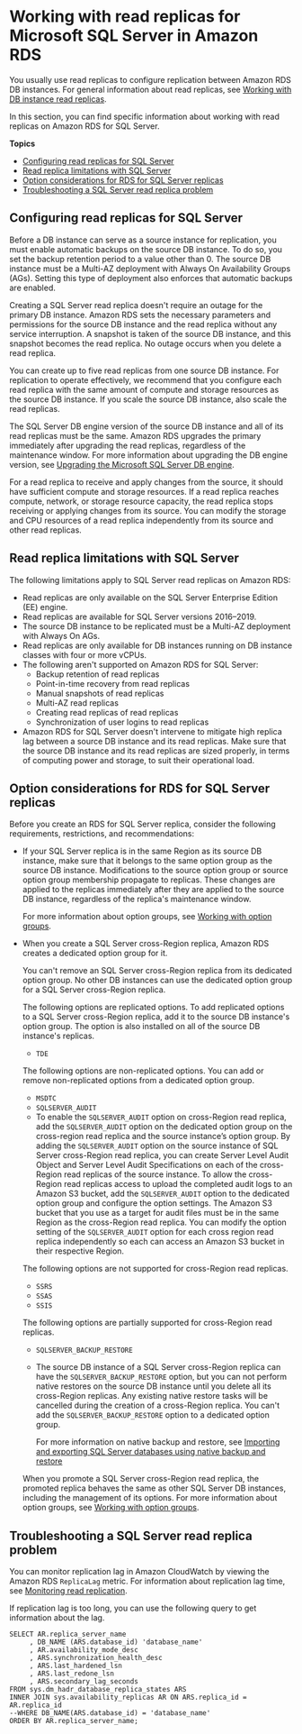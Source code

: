 # Working with read replicas for Microsoft SQL Server in Amazon RDS<a name="SQLServer.ReadReplicas"></a>

You usually use read replicas to configure replication between Amazon RDS DB instances\. For general information about read replicas, see [Working with DB instance read replicas](USER_ReadRepl.md)\. 

In this section, you can find specific information about working with read replicas on Amazon RDS for SQL Server\.

**Topics**
+ [Configuring read replicas for SQL Server](#SQLServer.ReadReplicas.Configuration)
+ [Read replica limitations with SQL Server](#SQLServer.ReadReplicas.Limitations)
+ [Option considerations for RDS for SQL Server replicas](#SQLServer.ReadReplicas.limitations.options)
+ [Troubleshooting a SQL Server read replica problem](#SQLServer.ReadReplicas.Troubleshooting)

## Configuring read replicas for SQL Server<a name="SQLServer.ReadReplicas.Configuration"></a>

Before a DB instance can serve as a source instance for replication, you must enable automatic backups on the source DB instance\. To do so, you set the backup retention period to a value other than 0\. The source DB instance must be a Multi\-AZ deployment with Always On Availability Groups \(AGs\)\. Setting this type of deployment also enforces that automatic backups are enabled\.

Creating a SQL Server read replica doesn't require an outage for the primary DB instance\. Amazon RDS sets the necessary parameters and permissions for the source DB instance and the read replica without any service interruption\. A snapshot is taken of the source DB instance, and this snapshot becomes the read replica\. No outage occurs when you delete a read replica\. 

You can create up to five read replicas from one source DB instance\. For replication to operate effectively, we recommend that you configure each read replica with the same amount of compute and storage resources as the source DB instance\. If you scale the source DB instance, also scale the read replicas\.

The SQL Server DB engine version of the source DB instance and all of its read replicas must be the same\. Amazon RDS upgrades the primary immediately after upgrading the read replicas, regardless of the maintenance window\. For more information about upgrading the DB engine version, see [Upgrading the Microsoft SQL Server DB engine](USER_UpgradeDBInstance.SQLServer.md)\.

For a read replica to receive and apply changes from the source, it should have sufficient compute and storage resources\. If a read replica reaches compute, network, or storage resource capacity, the read replica stops receiving or applying changes from its source\. You can modify the storage and CPU resources of a read replica independently from its source and other read replicas\. 

## Read replica limitations with SQL Server<a name="SQLServer.ReadReplicas.Limitations"></a>

The following limitations apply to SQL Server read replicas on Amazon RDS:
+ Read replicas are only available on the SQL Server Enterprise Edition \(EE\) engine\.
+ Read replicas are available for SQL Server versions 2016–2019\.
+ The source DB instance to be replicated must be a Multi\-AZ deployment with Always On AGs\.
+ Read replicas are only available for DB instances running on DB instance classes with four or more vCPUs\.
+ The following aren't supported on Amazon RDS for SQL Server:
  + Backup retention of read replicas
  + Point\-in\-time recovery from read replicas
  + Manual snapshots of read replicas
  + Multi\-AZ read replicas
  + Creating read replicas of read replicas
  + Synchronization of user logins to read replicas
+ Amazon RDS for SQL Server doesn't intervene to mitigate high replica lag between a source DB instance and its read replicas\. Make sure that the source DB instance and its read replicas are sized properly, in terms of computing power and storage, to suit their operational load\.

## Option considerations for RDS for SQL Server replicas<a name="SQLServer.ReadReplicas.limitations.options"></a>

Before you create an RDS for SQL Server replica, consider the following requirements, restrictions, and recommendations:
+ If your SQL Server replica is in the same Region as its source DB instance, make sure that it belongs to the same option group as the source DB instance\. Modifications to the source option group or source option group membership propagate to replicas\. These changes are applied to the replicas immediately after they are applied to the source DB instance, regardless of the replica's maintenance window\.

  For more information about option groups, see [Working with option groups](USER_WorkingWithOptionGroups.md)\.
+ When you create a SQL Server cross\-Region replica, Amazon RDS creates a dedicated option group for it\.

  You can't remove an SQL Server cross\-Region replica from its dedicated option group\. No other DB instances can use the dedicated option group for a SQL Server cross\-Region replica\.

  The following options are replicated options\. To add replicated options to a SQL Server cross\-Region replica, add it to the source DB instance's option group\. The option is also installed on all of the source DB instance's replicas\.
  + `TDE`

  The following options are non\-replicated options\. You can add or remove non\-replicated options from a dedicated option group\.
  + `MSDTC`
  + `SQLSERVER_AUDIT`
  + To enable the `SQLSERVER_AUDIT` option on cross\-Region read replica, add the `SQLSERVER_AUDIT` option on the dedicated option group on the cross\-region read replica and the source instance’s option group\. By adding the `SQLSERVER_AUDIT` option on the source instance of SQL Server cross\-Region read replica, you can create Server Level Audit Object and Server Level Audit Specifications on each of the cross\-Region read replicas of the source instance\. To allow the cross\-Region read replicas access to upload the completed audit logs to an Amazon S3 bucket, add the `SQLSERVER_AUDIT` option to the dedicated option group and configure the option settings\. The Amazon S3 bucket that you use as a target for audit files must be in the same Region as the cross\-Region read replica\. You can modify the option setting of the `SQLSERVER_AUDIT` option for each cross region read replica independently so each can access an Amazon S3 bucket in their respective Region\.

  The following options are not supported for cross\-Region read replicas\.
  + `SSRS`
  + `SSAS`
  + `SSIS`

  The following options are partially supported for cross\-Region read replicas\.
  + `SQLSERVER_BACKUP_RESTORE`
  + The source DB instance of a SQL Server cross\-Region replica can have the `SQLSERVER_BACKUP_RESTORE` option, but you can not perform native restores on the source DB instance until you delete all its cross\-Region replicas\. Any existing native restore tasks will be cancelled during the creation of a cross\-Region replica\. You can't add the `SQLSERVER_BACKUP_RESTORE` option to a dedicated option group\.

    For more information on native backup and restore, see [Importing and exporting SQL Server databases using native backup and restore](SQLServer.Procedural.Importing.md)

  When you promote a SQL Server cross\-Region read replica, the promoted replica behaves the same as other SQL Server DB instances, including the management of its options\. For more information about option groups, see [Working with option groups](USER_WorkingWithOptionGroups.md)\.

## Troubleshooting a SQL Server read replica problem<a name="SQLServer.ReadReplicas.Troubleshooting"></a>

You can monitor replication lag in Amazon CloudWatch by viewing the Amazon RDS `ReplicaLag` metric\. For information about replication lag time, see [Monitoring read replication](USER_ReadRepl.md#USER_ReadRepl.Monitoring)\.

If replication lag is too long, you can use the following query to get information about the lag\.

```
SELECT AR.replica_server_name
     , DB_NAME (ARS.database_id) 'database_name'
     , AR.availability_mode_desc
     , ARS.synchronization_health_desc
     , ARS.last_hardened_lsn
     , ARS.last_redone_lsn
     , ARS.secondary_lag_seconds
FROM sys.dm_hadr_database_replica_states ARS
INNER JOIN sys.availability_replicas AR ON ARS.replica_id = AR.replica_id
--WHERE DB_NAME(ARS.database_id) = 'database_name'
ORDER BY AR.replica_server_name;
```